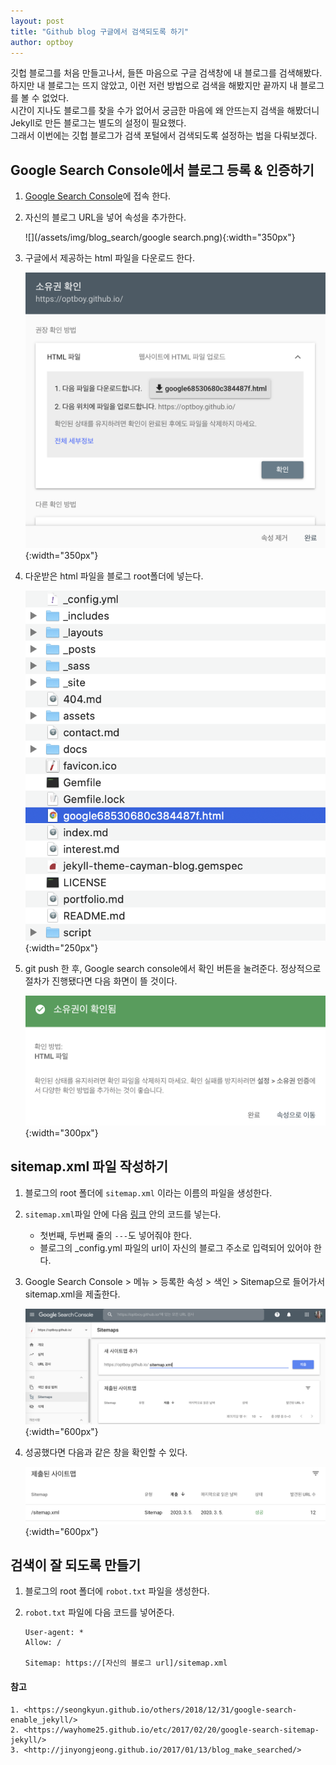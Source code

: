 ```yaml
---
layout: post
title: "Github blog 구글에서 검색되도록 하기"
author: optboy
---
```


깃헙 블로그를 처음 만들고나서, 들뜬 마음으로 구글 검색창에 내 블로그를 검색해봤다. 하지만 내 블로그는 뜨지 않았고, 이런 저런 방법으로 검색을 해봤지만 끝까지 내 블로그를 볼 수 없었다.  
시간이 지나도 블로그를 찾을 수가 없어서 궁금한 마음에 왜 안뜨는지 검색을 해봤더니 Jekyll로 만든 블로그는 별도의 설정이 필요했다.  
그래서 이번에는 깃헙 블로그가 검색 포털에서 검색되도록 설정하는 법을 다뤄보겠다.

## Google Search Console에서 블로그 등록 & 인증하기
1. [Google Search Console][search_console_url]에 접속 한다.

2. 자신의 블로그 URL을 넣어 속성을 추가한다.

    ![](/assets/img/blog_search/google search.png){:width="350px"}  

3. 구글에서 제공하는 html 파일을 다운로드 한다.  

    ![](/assets/img/blog_search/html_download.png){:width="350px"}  

4. 다운받은 html 파일을 블로그 root폴더에 넣는다.  

    ![](/assets/img/blog_search/html_file_location.png){:width="250px"}  

5. git push 한 후, Google search console에서 확인 버튼을 눌려준다. 정상적으로 절차가 진행됐다면 다음 화면이 뜰 것이다.  

    ![](/assets/img/blog_search/success.png){:width="300px"}  

## sitemap.xml 파일 작성하기
1. 블로그의 root 폴더에 `sitemap.xml` 이라는 이름의 파일을 생성한다.  

2. `sitemap.xml`파일 안에 다음 [링크][my_site] 안의 코드를 넣는다.  

    - 첫번째, 두번째 줄의 `---`도 넣어줘야 한다.
    - 블로그의 _config.yml 파일의 url이 자신의 블로그 주소로 입력되어 있어야 한다.   

3. Google Search Console > 메뉴 > 등록한 속성 > 색인 > Sitemap으로 들어가서 sitemap.xml을 제출한다.  

    ![](/assets/img/blog_search/sitemap_assign.png){:width="600px"}      

4. 성공했다면 다음과 같은 창을 확인할 수 있다.  

    ![](/assets/img/blog_search/success_sitemap_assign.png){:width="600px"}    

## 검색이 잘 되도록 만들기  

1. 블로그의 root 폴더에 `robot.txt` 파일을 생성한다.  

2. `robot.txt` 파일에 다음 코드를 넣어준다.
    ```
    User-agent: *
    Allow: /

    Sitemap: https://[자신의 블로그 url]/sitemap.xml
    ```  

#### 참고 
    1. <https://seongkyun.github.io/others/2018/12/31/google-search-enable_jekyll/>
    2. <https://wayhome25.github.io/etc/2017/02/20/google-search-sitemap-jekyll/>
    3. <http://jinyongjeong.github.io/2017/01/13/blog_make_searched/>

[search_console_url]: <https://search.google.com/search-console/>
[my_site]: <https://github.com/optboy/optboy.github.io/blob/master/sitemap.xml>